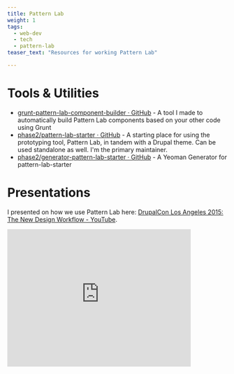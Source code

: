 ```yaml
---
title: Pattern Lab
weight: 1
tags: 
  - web-dev
  - tech
  - pattern-lab
teaser_text: "Resources for working Pattern Lab"

---
```


# Tools & Utilities

- [grunt-pattern-lab-component-builder · GitHub](https://github.com/EvanLovely/grunt-pattern-lab-component-builder) - A tool I made to automatically build Pattern Lab components based on your other code using Grunt
- [phase2/pattern-lab-starter · GitHub](https://github.com/phase2/pattern-lab-starter) - A starting place for using the prototyping tool, Pattern Lab, in tandem with a Drupal theme. Can be used standalone as well. I'm the primary maintainer. 
- [phase2/generator-pattern-lab-starter · GitHub](https://github.com/phase2/generator-pattern-lab-starter) - A Yeoman Generator for pattern-lab-starter

# Presentations

I presented on how we use Pattern Lab here:  [DrupalCon Los Angeles 2015: The New Design Workflow - YouTube](https://youtube.com/watch?v=PdfxJO81cdA). 

<iframe width="420" height="315" src="https://www.youtube.com/embed/PdfxJO81cdA" frameborder="0" allowfullscreen></iframe>


